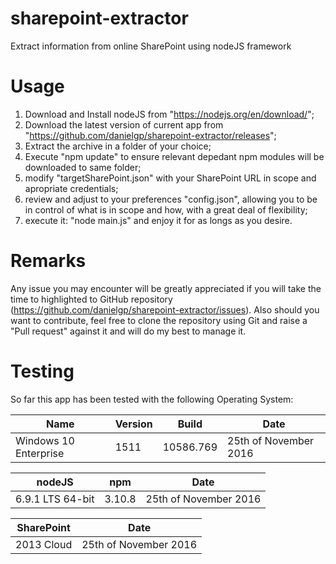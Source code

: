 # sharepoint-extractor
Extract information from online SharePoint using nodeJS framework

# Usage

1. Download and Install nodeJS from "https://nodejs.org/en/download/";
2. Download the latest version of current app from "https://github.com/danielgp/sharepoint-extractor/releases";
3. Extract the archive in a folder of your choice;
4. Execute "npm update" to ensure relevant depedant npm modules will be downloaded to same folder;
5. modify "targetSharePoint.json" with your SharePoint URL in scope and apropriate credentials;
6. review and adjust to your preferences "config.json", allowing you to be in control of what is in scope and how, with a great deal of flexibility;
7. execute it: "node main.js" and enjoy it for as longs as you desire.


# Remarks

Any issue you may encounter will be greatly appreciated if you will take the time to highlighted to GitHub repository (https://github.com/danielgp/sharepoint-extractor/issues).
Also should you want to contribute, feel free to clone the repository using Git and raise a "Pull request" against it and will do my best to manage it.

# Testing

So far this app has been tested with the following Operating System:

Name | Version | Build | Date
---- | ------- | ----- | ----
Windows 10 Enterprise | 1511 | 10586.769 | 25th of November 2016

nodeJS | npm | Date
------ | --- | ----
6.9.1 LTS 64-bit | 3.10.8 | 25th of November 2016

SharePoint | Date
---------- | ----
2013 Cloud | 25th of November 2016

